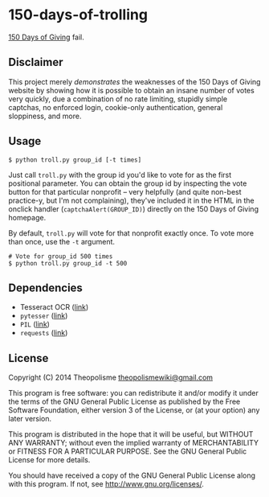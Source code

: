 150-days-of-trolling
====================

[150 Days of Giving](http://www.150daysofgiving.com/) fail.

## Disclaimer

This project merely *demonstrates* the weaknesses of the 150 Days of Giving website by showing how it is possible to obtain an insane number of votes very quickly, due a combination of no rate limiting, stupidly simple captchas, no enforced login, cookie-only authentication, general sloppiness, and more.

## Usage

```
$ python troll.py group_id [-t times]
```

Just call `troll.py` with the group id you'd like to vote for as the first positional parameter. You can obtain the group id by inspecting the vote button for that particular nonprofit &ndash; very helpfully (and quite non-best practice-y, but I'm not complaining), they've included it in the HTML in the onclick handler (`captchaAlert(GROUP_ID)`) directly on the 150 Days of Giving homepage.

By default, `troll.py` will vote for that nonprofit exactly once. To vote more than once, use the `-t` argument.

```
# Vote for group_id 500 times
$ python troll.py group_id -t 500
```

## Dependencies

- Tesseract OCR ([link](https://code.google.com/p/tesseract-ocr/))
- `pytesser` ([link](https://code.google.com/p/pytesser/))
- `PIL` ([link](http://www.pythonware.com/products/pil/))
- `requests` ([link](http://docs.python-requests.org/en/latest/))

## License

Copyright (C) 2014 Theopolisme <theopolismewiki@gmail.com>

This program is free software: you can redistribute it and/or modify
it under the terms of the GNU General Public License as published by
the Free Software Foundation, either version 3 of the License, or
(at your option) any later version.

This program is distributed in the hope that it will be useful,
but WITHOUT ANY WARRANTY; without even the implied warranty of
MERCHANTABILITY or FITNESS FOR A PARTICULAR PURPOSE.  See the
GNU General Public License for more details.

You should have received a copy of the GNU General Public License
along with this program.  If not, see <http://www.gnu.org/licenses/>.
